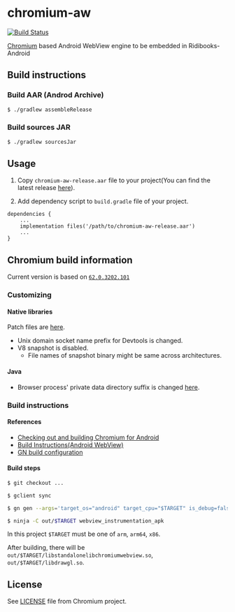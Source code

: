 # chromium-aw

[![Build Status](https://travis-ci.com/ridi-viewer/chromium-aw.svg?token=ksQ7RJPHGHiCZLukAhKW&branch=master)](https://travis-ci.com/ridi-viewer/chromium-aw)

[Chromium](https://www.chromium.org) based Android WebView engine to be embedded in Ridibooks-Android

## Build instructions

### Build AAR (Androd Archive)

```sh
$ ./gradlew assembleRelease
```

### Build sources JAR

```sh
$ ./gradlew sourcesJar
```

## Usage

1. Copy `chromium-aw-release.aar` file to your project(You can find the latest release [here](https://github.com/ridi-viewer/chromium-aw/releases/latest)).

2. Add dependency script to `build.gradle` file of your project.

```
dependencies {
    ...
    implementation files('/path/to/chromium-aw-release.aar')
    ...
}
```

## Chromium build information

Current version is based on [`62.0.3202.101`](https://chromium.googlesource.com/chromium/src.git/+/0971c880c3f82e5fdbc6d65d1fc4d8ae9aa47ddc)

### Customizing

#### Native libraries

Patch files are [here](patches).

- Unix domain socket name prefix for Devtools is changed.
- V8 snapshot is disabled.
  - File names of snapshot binary might be same across architectures.

#### Java

- Browser process' private data directory suffix is changed [here](src/main/java/org/chromium/android_webview/AwBrowserProcess.java#L49).

### Build instructions

#### References

- [Checking out and building Chromium for Android](https://chromium.googlesource.com/chromium/src/+/master/docs/android_build_instructions.md)
- [Build Instructions(Android WebView)](https://www.chromium.org/developers/how-tos/build-instructions-android-webview)
- [GN build configuration](https://www.chromium.org/developers/gn-build-configuration)

#### Build steps

```sh
$ git checkout ...

$ gclient sync

$ gn gen --args='target_os="android" target_cpu="$TARGET" is_debug=false' out/$TARGET

$ ninja -C out/$TARGET webview_instrumentation_apk
```

In this project `$TARGET` must be one of `arm`, `arm64`, `x86`.

After building, there will be `out/$TARGET/libstandalonelibchromiumwebview.so`, `out/$TARGET/libdrawgl.so`.

## License

See [LICENSE](LICENSE) file from Chromium project.
